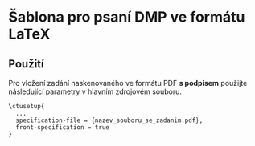 # Šablona pro psaní DMP ve formátu LaTeX

## Použití

Pro vložení zadání naskenovaného ve formátu PDF __s podpisem__ použijte následující parametry v hlavním zdrojovém souboru.

```
\ctusetup{
  ...
  specification-file = {nazev_souboru_se_zadanim.pdf},
  front-specification = true
}
```
